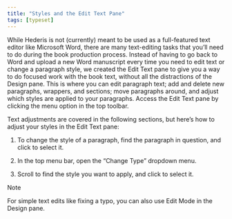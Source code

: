 ```yaml
---
title: "Styles and the Edit Text Pane"
tags: [typeset]
---
```

 
<html><body><section data-type="chapter" class="hsecchapter" data-hederis-type="hsecchapter" id="edit-text-mode" data-pi-attrs="id: edit-text-mode; data-tags: typeset;" role="doc-chapter" data-tags="typeset" data-author-name=" " data-book-title=" " title="Styles and the Edit Text Pane"><p class="hblkp" data-hederis-type="hblkp" id="p4UG1hTQE">While Hederis is not (currently) meant to be used as a full-featured text editor like Microsoft Word, there are many text-editing tasks that you&#8217;ll need to do during the book production process. Instead of having to go back to Word and upload a new Word manuscript every time you need to edit text or change a paragraph style, we created the Edit Text pane to give you a way to do focused work with the book text, without all the distractions of the Design pane. This is where you can edit paragraph text; add and delete new paragraphs, wrappers, and sections; move paragraphs around, and adjust which styles are applied to your paragraphs. Access the Edit Text pane by clicking the menu option in the top toolbar.</p><p class="hblkp" data-hederis-type="hblkp" id="p80QzGJ78">Text adjustments are covered in the following sections, but here&#8217;s how to adjust your styles in the Edit Text pane:</p><ol class="hwprnumlist" data-hederis-type="hwprnumlist" id="pIOAO4ox1"><li class="hblkoli" data-hederis-type="hblkoli" id="licP3Np3ot"><p class="hblkoli" data-hederis-type="hblklip" id="pYvH1vCht">To change the style of a paragraph, find the paragraph in question, and click to select it.</p></li><li class="hblkoli" data-hederis-type="hblkoli" id="liFj3123mT"><p class="hblkoli" data-hederis-type="hblklip" id="pr52J061s">In the top menu bar, open the &#8220;Change Type&#8221; dropdown menu.</p></li><li class="hblkoli" data-hederis-type="hblkoli" id="lic2XH4sc1"><p class="hblkoli" data-hederis-type="hblklip" id="pYyoTz1pA">Scroll to find the style you want to apply, and click to select it.</p></li></ol><aside class="hwprbox box" data-hederis-type="hwprbox" id="p31UU6Uj9" data-type="sidebar"><p class="hblktype" data-hederis-type="hblktype" id="pjnzi8EuF">Note</p><p class="hblkp" data-hederis-type="hblkp" id="pXjufvfn2">For simple text edits like fixing a typo, you can also use Edit Mode in the Design pane.</p></aside></section></body></html>
